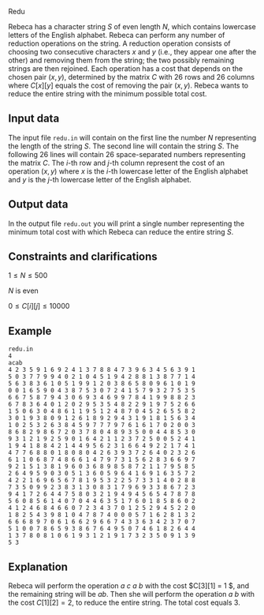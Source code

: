 Redu

Rebeca has a character string $S$ of even length $N$, which contains lowercase letters of the English alphabet. Rebeca can perform any number of reduction operations on the string. A reduction operation consists of choosing two consecutive characters $x$ and $y$ (i.e., they appear one after the other) and removing them from the string; the two possibly remaining strings are then rejoined. Each operation has a cost that depends on the chosen pair $(x, y)$, determined by the matrix $C$ with 26 rows and 26 columns where $C[x][y]$ equals the cost of removing the pair $(x, y)$. Rebeca wants to reduce the entire string with the minimum possible total cost.

## Input data

The input file `redu.in` will contain on the first line the number $N$ representing the length of the string $S$. The second line will contain the string $S$. The following 26 lines will contain 26 space-separated numbers representing the matrix $C$. The $i$-th row and $j$-th column represent the cost of an operation $(x, y)$ where $x$ is the $i$-th lowercase letter of the English alphabet and $y$ is the $j$-th lowercase letter of the English alphabet.

## Output data

In the output file `redu.out` you will print a single number representing the minimum total cost with which Rebeca can reduce the entire string $S$.

## Constraints and clarifications

$1 \leq N \leq 500$

$N$ is even

$0 \leq C[i][j] \leq 10000$

## Example

`redu.in`  
`4`  
`acab`  
`4 2 3 5 9 1 6 9 2 4 1 3 7 8 8 4 7 3 9 6 3 4 5 6 3 9 1`  
`5 0 3 7 7 9 9 4 0 2 1 0 4 5 1 9 4 2 8 8 1 3 8 7 7 1 4`  
`5 6 3 8 3 6 1 0 5 1 9 9 1 2 0 3 8 6 5 8 0 9 6 1 0 1 9`  
`0 0 1 6 5 9 0 4 3 8 7 5 3 0 7 2 4 1 5 7 9 3 2 7 5 3 5`  
`6 6 7 5 8 7 9 4 3 0 6 9 3 4 6 9 9 7 8 4 1 9 9 8 8 2 3`  
`6 7 8 3 6 4 0 1 2 0 2 9 5 3 5 4 8 2 2 9 1 9 7 5 2 6 6`  
`1 5 0 6 3 0 4 8 6 1 1 9 5 1 2 4 8 7 0 4 5 2 6 5 5 8 2`  
`3 0 1 9 3 8 0 9 1 2 6 1 8 9 2 9 4 3 1 9 1 8 1 5 6 3 4`  
`1 0 2 5 3 2 6 3 8 4 5 9 7 7 7 9 7 6 1 6 1 7 0 2 0 0 3`  
`8 6 8 2 9 8 6 7 2 0 3 7 8 0 4 8 9 3 5 0 0 4 4 8 5 3 0`  
`9 3 1 2 1 9 2 5 9 0 1 6 4 2 1 1 2 3 7 2 5 0 0 5 2 4 1`  
`1 9 4 1 8 8 4 2 1 4 4 9 5 6 2 3 1 6 6 4 9 2 2 1 7 4 1`  
`4 7 7 6 8 8 0 1 8 0 8 0 4 2 6 3 9 3 7 2 6 4 0 2 3 2 6`  
`6 1 1 0 6 8 7 4 8 6 6 1 4 7 9 7 3 1 5 6 2 8 3 6 6 9 7`  
`9 2 1 5 1 3 8 1 9 6 0 3 6 8 9 8 5 8 7 2 1 1 7 9 5 8 5`  
`2 6 4 9 5 9 0 3 0 5 1 3 6 0 5 9 6 4 1 6 9 1 6 3 5 7 2`  
`4 2 2 1 6 9 6 5 6 7 8 1 9 5 3 2 2 5 7 3 3 1 4 0 2 8 8`  
`7 3 5 0 9 9 2 3 8 3 1 3 0 8 3 1 7 9 6 9 3 3 8 6 7 2 3`  
`9 4 1 7 2 6 4 4 7 5 8 0 3 2 1 9 4 9 4 5 6 5 4 7 8 7 8`  
`5 6 0 8 5 6 1 4 0 7 0 4 4 6 3 5 1 7 6 0 1 8 5 8 6 0 2`  
`4 1 2 4 6 8 4 6 6 0 7 2 3 4 3 7 0 1 2 5 2 9 4 5 2 2 0`  
`1 8 2 5 4 3 9 8 1 0 4 7 8 7 4 0 0 0 5 7 1 6 2 8 1 3 2`  
`6 6 6 8 9 7 0 6 1 6 6 2 9 6 6 7 4 3 3 6 3 4 2 3 7 0 7`  
`5 1 0 0 7 8 6 5 9 3 8 6 7 6 4 9 5 0 7 4 6 1 8 2 6 4 4`  
`1 3 7 8 0 8 1 0 6 1 9 3 1 2 1 9 1 7 3 2 3 5 0 9 1 3 9`  
`5 3`

## Explanation

Rebeca will perform the operation $a\ c\ a\ b$ with the cost $C[3][1] = 1 $, and the remaining string will be $ab$. Then she will perform the operation $a\ b$ with the cost $C[1][2] = 2$, to reduce the entire string. The total cost equals $3$.